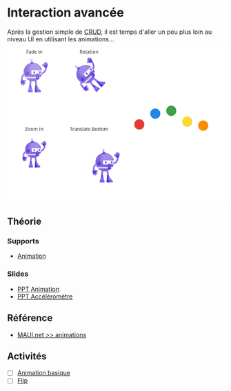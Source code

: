 # Interaction avancée

Après la gestion simple de [CRUD](03-CRUD.md), il est temps d'aller un peu plus loin au niveau UI
en utilisant les animations...

![MAUI-Animation.gif](assets/MAUI-Animation.gif)

## Théorie

### Supports
- [Animation](../supports/10-animation.md)

### Slides
- [PPT Animation](https://eduvaud-my.sharepoint.com/:p:/g/personal/jonathan_melly_eduvaud_ch/EZQ_3HmPGJZLlOUDKOeRoYYBuWullYh22hpqDWmtegahqA?e=lIoyjw)
- [PPT Accéléromètre](https://eduvaud-my.sharepoint.com/:p:/g/personal/jonathan_melly_eduvaud_ch/EZpFfpKmF_NKiIY11f79Bb4BNnbH-3QvQMcUYtTcGTmORQ?e=FUXhMA)

## Référence
- [MAUI.net >> animations](https://learn.microsoft.com/en-us/dotnet/maui/user-interface/animation/basic)

## Activités
- [ ] [Animation basique](https://labs.section-inf.ch/codelabs/mobile-06-animation/index.html?index=..%2F..index#0)
- [ ] [Flip](../activites/flip/README.md)
